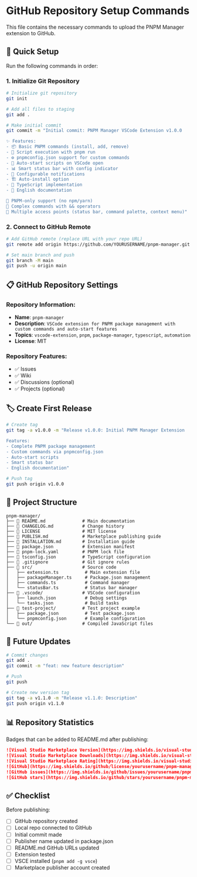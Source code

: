 # GitHub Repository Setup Commands

This file contains the necessary commands to upload the PNPM Manager extension to GitHub.

## 🚀 Quick Setup

Run the following commands in order:

### 1. Initialize Git Repository
```bash
# Initialize git repository
git init

# Add all files to staging
git add .

# Make initial commit
git commit -m "Initial commit: PNPM Manager VSCode Extension v1.0.0

✨ Features:
- 📦 Basic PNPM commands (install, add, remove)
- 🚀 Script execution with pnpm run
- ⚙️ pnpmconfig.json support for custom commands
- 🔄 Auto-start scripts on VSCode open
- 📊 Smart status bar with config indicator
- 🔔 Configurable notifications
- 🏗️ Auto-install option
- 🎨 TypeScript implementation
- 📝 English documentation

🎯 PNPM-only support (no npm/yarn)
🔧 Complex commands with && operators
🎪 Multiple access points (status bar, command palette, context menu)"
```

### 2. Connect to GitHub Remote
```bash
# Add GitHub remote (replace URL with your repo URL)
git remote add origin https://github.com/YOURUSERNAME/pnpm-manager.git

# Set main branch and push
git branch -M main
git push -u origin main
```

## 📋 GitHub Repository Settings

### Repository Information:
- **Name**: `pnpm-manager`
- **Description**: `VSCode extension for PNPM package management with custom commands and auto-start features`
- **Topics**: `vscode-extension`, `pnpm`, `package-manager`, `typescript`, `automation`
- **License**: MIT

### Repository Features:
- ✅ Issues
- ✅ Wiki
- ✅ Discussions (optional)
- ✅ Projects (optional)

## 🏷️ Create First Release

```bash
# Create tag
git tag -a v1.0.0 -m "Release v1.0.0: Initial PNPM Manager Extension

Features:
- Complete PNPM package management
- Custom commands via pnpmconfig.json
- Auto-start scripts
- Smart status bar
- English documentation"

# Push tag
git push origin v1.0.0
```

## 📁 Project Structure

```
pnpm-manager/
├── 📄 README.md              # Main documentation
├── 📄 CHANGELOG.md           # Change history
├── 📄 LICENSE                # MIT license
├── 📄 PUBLISH.md             # Marketplace publishing guide
├── 📄 INSTALLATION.md        # Installation guide
├── 📄 package.json           # Extension manifest
├── 📄 pnpm-lock.yaml         # PNPM lock file
├── 📄 tsconfig.json          # TypeScript configuration
├── 📄 .gitignore             # Git ignore rules
├── 📁 src/                   # Source code
│   ├── extension.ts          # Main extension file
│   ├── packageManager.ts     # Package.json management
│   ├── commands.ts           # Command manager
│   └── statusBar.ts          # Status bar manager
├── 📁 .vscode/               # VSCode configuration
│   ├── launch.json           # Debug settings
│   └── tasks.json            # Build tasks
├── 📁 test-project/          # Test project example
│   ├── package.json          # Test package.json
│   └── pnpmconfig.json       # Example configuration
└── 📁 out/                   # Compiled JavaScript files
```

## 🔄 Future Updates

```bash
# Commit changes
git add .
git commit -m "feat: new feature description"

# Push
git push

# Create new version tag
git tag -a v1.1.0 -m "Release v1.1.0: Description"
git push origin v1.1.0
```

## 📊 Repository Statistics

Badges that can be added to README.md after publishing:

```markdown
![Visual Studio Marketplace Version](https://img.shields.io/visual-studio-marketplace/v/your-publisher.pnpm-manager)
![Visual Studio Marketplace Downloads](https://img.shields.io/visual-studio-marketplace/d/your-publisher.pnpm-manager)
![Visual Studio Marketplace Rating](https://img.shields.io/visual-studio-marketplace/r/your-publisher.pnpm-manager)
![GitHub](https://img.shields.io/github/license/yourusername/pnpm-manager)
![GitHub issues](https://img.shields.io/github/issues/yourusername/pnpm-manager)
![GitHub stars](https://img.shields.io/github/stars/yourusername/pnpm-manager)
```

## ✅ Checklist

Before publishing:

- [ ] GitHub repository created
- [ ] Local repo connected to GitHub
- [ ] Initial commit made
- [ ] Publisher name updated in package.json
- [ ] README.md GitHub URLs updated
- [ ] Extension tested
- [ ] VSCE installed (`pnpm add -g vsce`)
- [ ] Marketplace publisher account created
